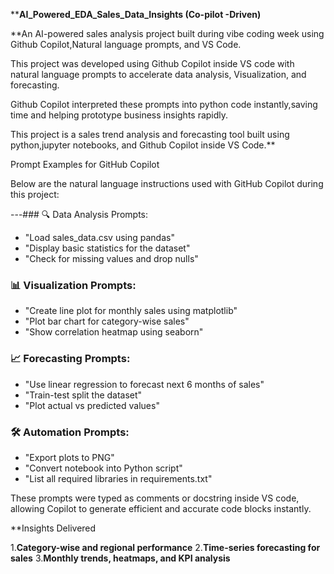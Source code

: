 ****AI_Powered_EDA_Sales_Data_Insights (Co-pilot -Driven)**

**An AI-powered sales analysis project built during vibe coding week using Github Copilot,Natural language prompts, and VS Code.

This project was developed using Github Copilot inside VS code with natural language prompts to accelerate data analysis,
Visualization, and forecasting.

Github Copilot interpreted these prompts into python code instantly,saving time and helping prototype business insights rapidly.

This project is a sales trend analysis and forecasting tool built using python,jupyter notebooks, and Github Copilot inside VS Code.**

Prompt Examples for GitHub Copilot

Below are the natural language instructions used with GitHub Copilot during this project:

---### 🔍 Data Analysis Prompts:
- "Load sales_data.csv using pandas"
- "Display basic statistics for the dataset"
- "Check for missing values and drop nulls"

### 📊 Visualization Prompts:
- "Create line plot for monthly sales using matplotlib"
- "Plot bar chart for category-wise sales"
- "Show correlation heatmap using seaborn"

### 📈 Forecasting Prompts:
- "Use linear regression to forecast next 6 months of sales"
- "Train-test split the dataset"
- "Plot actual vs predicted values"

### 🛠 Automation Prompts:
- "Export plots to PNG"
- "Convert notebook into Python script"
- "List all required libraries in requirements.txt"

These prompts were typed as comments or docstring inside VS code, allowing Copilot to generate efficient and accurate code blocks instantly.

**Insights Delivered

1.**Category-wise and regional performance**
2.**Time-series forecasting for sales**
3.**Monthly trends, heatmaps, and KPI analysis**

